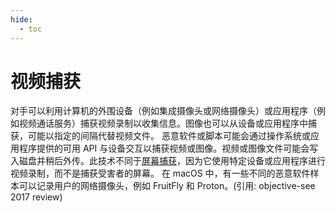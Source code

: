 ```yaml
---
hide:
  - toc
---
```


# 视频捕获

对手可以利用计算机的外围设备（例如集成摄像头或网络摄像头）或应用程序（例如视频通话服务）捕获视频录制以收集信息。图像也可以从设备或应用程序中捕获，可能以指定的间隔代替视频文件。  恶意软件或脚本可能会通过操作系统或应用程序提供的可用 API 与设备交互以捕获视频或图像。视频或图像文件可能会写入磁盘并稍后外传。此技术不同于[屏幕捕获](https://attack.mitre.org/techniques/T1113)，因为它使用特定设备或应用程序进行视频录制，而不是捕获受害者的屏幕。  在 macOS 中，有一些不同的恶意软件样本可以记录用户的网络摄像头，例如 FruitFly 和 Proton。(引用: objective-see 2017 review)
